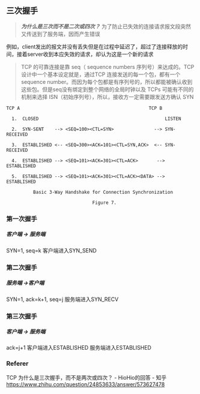 ## 三次握手

>***为什么是三次而不是二次或四次？***
为了防止已失效的连接请求报文段突然又传送到了服务端，因而产生错误

例如，client发出的报文并没有丢失但是在过程中延迟了，超过了连接释放的时间，接着server收到本应失效的请求，却认为这是一个新的请求

> TCP 的可靠连接是靠 seq（ sequence numbers 序列号）来达成的。TCP 设计中一个基本设定就是，通过TCP 连接发送的每一个包，都有一个sequence number。而因为每个包都是有序列号的，所以都能被确认收到这些包。但是seq没有绑定到整个网络的全局时钟以及 TCPs 可能有不同的机制来选择 ISN（初始序列号），所以，接收方一定需要跟发送方确认 SYN


```
TCP A                                                TCP B
​
  1.  CLOSED                                               LISTEN
​
  2.  SYN-SENT    --> <SEQ=100><CTL=SYN>               --> SYN-RECEIVED
​
  3.  ESTABLISHED <-- <SEQ=300><ACK=101><CTL=SYN,ACK>  <-- SYN-RECEIVED
​
  4.  ESTABLISHED --> <SEQ=101><ACK=301><CTL=ACK>       --> ESTABLISHED
​
  5.  ESTABLISHED --> <SEQ=101><ACK=301><CTL=ACK><DATA> --> ESTABLISHED
​
          Basic 3-Way Handshake for Connection Synchronization
​
                                Figure 7.
```

### 第一次握手
##### 客户端 -> 服务端
SYN=1, seq=k
客户端进入SYN_SEND

### 第二次握手
##### 服务端 ->客户端
SYN=1, ack=k+1, seq=j
服务端进入SYN_RECV

### 第三次握手
##### 客户端 -> 服务端
ack=j+1
客户端进入ESTABLISHED
服务端进入ESTABLISHED

### Referer
TCP 为什么是三次握手，而不是两次或四次？ - HioHio的回答 - 知乎
https://www.zhihu.com/question/24853633/answer/573627478